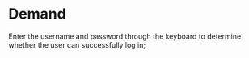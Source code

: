 # Demand

Enter the username and password through the keyboard to determine whether the user can successfully log in;